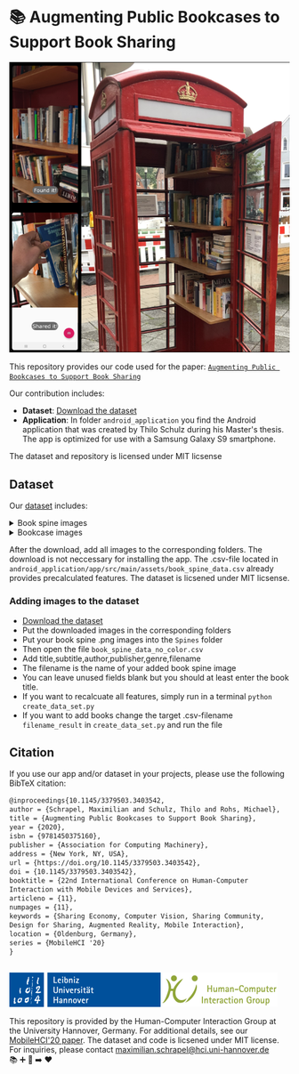 #  :books: Augmenting Public Bookcases to Support Book Sharing

![Teaser Image](/Bookcase_teaser.png)


This repository provides our code used for the paper: 
[`Augmenting Public Bookcases to Support Book Sharing`](https://hci.uni-hannover.de/papers/Schrapel2020_Augmenting_Public_Bookcases.pdf)

Our contribution includes:
- **Dataset**: [Download the dataset](https://drive.google.com/file/d/1ORzsnQ9cH193VQWvrV8S2hC-qPxRQSvA/view?usp=sharing)
- **Application**: In folder ``android_application`` you find the Android application that was created by Thilo Schulz during his Master's thesis. The app is optimized for use with a Samsung Galaxy S9 smartphone.

The dataset and repository is licensed under MIT licsense

## Dataset
Our [dataset](https://drive.google.com/file/d/1ORzsnQ9cH193VQWvrV8S2hC-qPxRQSvA/view?usp=sharing) includes:
<details>
  <summary>Book spine images</summary>
  <p>.png images of book spines in different sizes and various conditions</p>
</details>
<details>
  <summary>Bookcase images</summary>
  <p>Subfolders B0 to B8 provide images from public bookcases<br>
  Subfolder Lab shows 100 different arranged bookcase images from our dataset in a laboratory</p>
</details>

After the download, add all images to the corresponding folders. The download is not neccessary for installing the app. 
The .csv-file located in ``android_application/app/src/main/assets/book_spine_data.csv`` already provides precalculated features.
The dataset is licsened under MIT licsense.

### Adding images to the dataset

- [Download the dataset](https://drive.google.com/file/d/1ORzsnQ9cH193VQWvrV8S2hC-qPxRQSvA/view?usp=sharing)
- Put the downloaded images in the corresponding folders
- Put your book spine .png images into the ``Spines`` folder
- Then open the file ``book_spine_data_no_color.csv``
- Add title,subtitle,author,publisher,genre,filename
- The filename is the name of your added book spine image
- You can leave unused fields blank but you should at least enter the book title.
- If you want to recalcuate all features, simply run in a terminal `python create_data_set.py`
- If you want to add books change the target .csv-filename ``filename_result`` in ``create_data_set.py`` and run the file

## Citation
If you use our app and/or dataset in your projects, please use the following BibTeX citation:
```
@inproceedings{10.1145/3379503.3403542,
author = {Schrapel, Maximilian and Schulz, Thilo and Rohs, Michael},
title = {Augmenting Public Bookcases to Support Book Sharing},
year = {2020},
isbn = {9781450375160},
publisher = {Association for Computing Machinery},
address = {New York, NY, USA},
url = {https://doi.org/10.1145/3379503.3403542},
doi = {10.1145/3379503.3403542},
booktitle = {22nd International Conference on Human-Computer Interaction with Mobile Devices and Services},
articleno = {11},
numpages = {11},
keywords = {Sharing Economy, Computer Vision, Sharing Community, Design for Sharing, Augmented Reality, Mobile Interaction},
location = {Oldenburg, Germany},
series = {MobileHCI '20}
}
```

##
![HCI Group](/Institute.png)

This repository is provided by the Human-Computer Interaction Group at the University Hannover, Germany. For additional details, see our [MobileHCI'20 paper](https://hci.uni-hannover.de/papers/Schrapel2020_Augmenting_Public_Bookcases.pdf). 
The dataset and code is licsened under MIT license. For inquiries, please contact maximilian.schrapel@hci.uni-hannover.de
<br>:books: :heavy_plus_sign: :iphone: :arrow_right: :heart:
